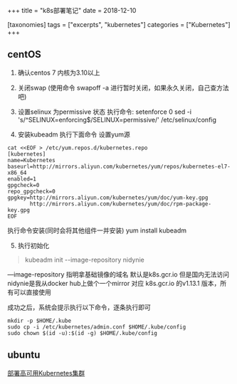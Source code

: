 +++
title = "k8s部署笔记"
date = 2018-12-10

[taxonomies]
tags = ["excerpts", "kubernetes"]
categories = ["Kubernetes"]
+++

## centOS

1. 确认centos 7 内核为3.10以上

<!-- more -->

2. 关闭swap (使用命令 swapoff -a 进行暂时关闭，如果永久关闭，自己查方法吧)

3. 设置selinux 为permissive 状态
    执行命令:
        setenforce 0
        sed -i 's/^SELINUX=enforcing$/SELINUX=permissive/' /etc/selinux/config

4. 安装kubeadm
    执行下面命令 设置yum源

```shell
cat <<EOF > /etc/yum.repos.d/kubernetes.repo
[kubernetes]
name=Kubernetes
baseurl=http://mirrors.aliyun.com/kubernetes/yum/repos/kubernetes-el7-x86_64
enabled=1
gpgcheck=0
repo_gpgcheck=0
gpgkey=http://mirrors.aliyun.com/kubernetes/yum/doc/yum-key.gpg
       http://mirrors.aliyun.com/kubernetes/yum/doc/rpm-package-key.gpg
EOF
```
执行命令安装(同时会将其他组件一并安装)
yum install kubeadm  

5. 执行初始化 

>kubeadm init  --image-repository nidynie

—image-repository  指明拿基础镜像的域名 默认是k8s.gcr.io 但是国内无法访问  nidynie是我从docker hub上做个一个mirror 对应 k8s.gcr.io 的v1.13.1 版本，所有可以直接使用

成功之后，系统会提示执行以下命令，逐条执行即可
```shell
mkdir -p $HOME/.kube
sudo cp -i /etc/kubernetes/admin.conf $HOME/.kube/config
sudo chown $(id -u):$(id -g) $HOME/.kube/config
```

## ubuntu

[部署高可用Kubernetes集群](https://qingmu.io/2018/12/20/Deploy-a-highly-available-cluster-with-kubeadm/#%E5%8D%87%E7%BA%A7%E5%86%85%E6%A0%B8)
